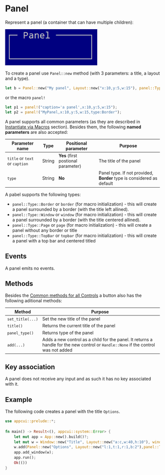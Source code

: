 # Panel

Represent a panel (a container that can have multiple children):

<img src="img/panel.png" width=300/>

To create a panel use `Panel::new` method (with 3 parameters: a title, a layout and a type).
```rs
let b = Panel::new("My panel", Layout::new("x:10,y:5,w:15"), panel::Type::Border);
```
or the macro `panel!`
```rs
let p1 = panel!("caption='a panel',x:10,y:5,w:15");
let p2 = panel!("MyPanel,x:10,y:5,w:15,type:Border");
```

A panel supports all common parameters (as they are described in [Instantiate via Macros](../instantiate_via_macros.md) section). Besides them, the following **named parameters** are also accepted:

| Parameter name                 | Type   | Positional parameter                | Purpose                                                               |
| ------------------------------ | ------ | ----------------------------------- | --------------------------------------------------------------------- |
| `title` or `text` or `caption` | String | **Yes** (first postional parameter) | The title of the panel                                                |
| `type`                         | String | **No**                              | Panel type. If not provided, **Border** type is considered as default |

A pabel supports the following types:
* `panel::Type::Border` or `border` (for macro initialization) - this will create a panel surrounded by a border (with the title left allined).
* `panel::Type::Window` or `window` (for macro initialization) - this will create a panel surrounded by a border (with the title centered allined).
* `panel::Type::Page` or `page` (for macro initialization) - this will create a panel without any border or title
* `panel::Type::TopBar` or `topbar` (for macro initialization) - this will create a panel with a top bar and centered titled



## Events
A panel emits no events.

## Methods

Besides the [Common methods for all Controls](../common_methods.md) a button also has the following aditional methods:

| Method           | Purpose                                                                                                                             |
| ---------------- | ----------------------------------------------------------------------------------------------------------------------------------- |
| `set_title(...)` | Set the new title of the panel                                                                                                      |
| `title()`        | Returns the current title of the panel                                                                                              |
| `panel_type()`   | Returns type of the panel                                                                                                           |
| `add(...)`       | Adds a new control as a child for the panel. It returns a handle for the new control or `Handle::None` if the control was not added |

## Key association

A panel does not receive any input and as such it has no key associated with it.

## Example

The following code creates a panel with the title `Options`.
```rs
use appcui::prelude::*;

fn main() -> Result<(), appcui::system::Error> {
    let mut app = App::new().build()?;
    let mut w = Window::new("Title", Layout::new("a:c,w:40,h:10"), window::Flags::None);
    w.add(Panel::new("Options", Layout::new("l:1,t:1,r:1,b:2"),panel::Type::Border));
    app.add_window(w);
    app.run();
    Ok(())
}
```